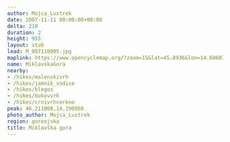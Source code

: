 ```yaml
---
author: Mojca_Lustrek
date: 2007-11-11 00:00:00+00:00
delta: 210
duration: 2
height: 955
layout: stub
lead: M_007110905.jpg
maplink: https://www.opencyclemap.org/?zoom=15&lat=45.8936&lon=14.60601&layers=B0000
name: MiklavskaGora
nearby:
- /hikes/malenskivrh
- /hikes/jamnik_vodice
- /hikes/blegos
- /hikes/bukovvrh
- /hikes/crnivrhcerkno
peak: 46.211008,14.190950
photo_author: Mojca_Lustrek
region: gorenjska
title: Miklavška gora
---
```


